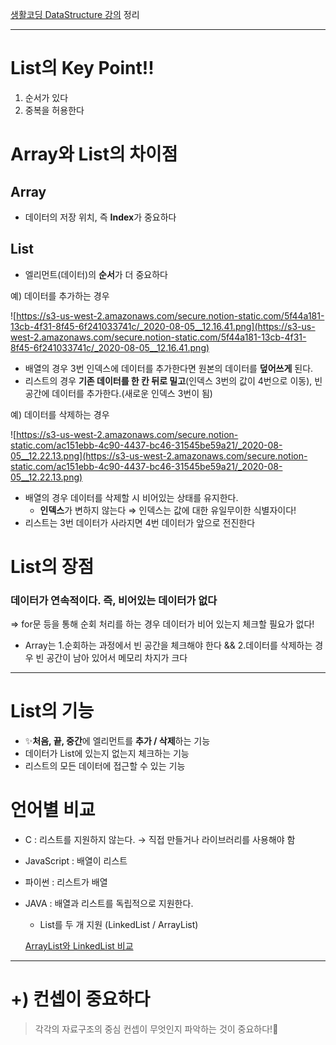 [생활코딩 DataStructure 강의](https://youtu.be/186Q7eippsI) 정리

---

# List의 Key Point!!

1. 순서가 있다
2. 중복을 허용한다

# Array와 List의 차이점

## Array

- 데이터의 저장 위치, 즉 **Index**가 중요하다

## List

- 엘리먼트(데이터)의 **순서**가 더 중요하다

예) 데이터를 추가하는 경우

![https://s3-us-west-2.amazonaws.com/secure.notion-static.com/5f44a181-13cb-4f31-8f45-6f241033741c/_2020-08-05__12.16.41.png](https://s3-us-west-2.amazonaws.com/secure.notion-static.com/5f44a181-13cb-4f31-8f45-6f241033741c/_2020-08-05__12.16.41.png)

- 배열의 경우 3번 인덱스에 데이터를 추가한다면 원본의 데이터를 **덮어쓰게** 된다.
- 리스트의 경우 **기존 데이터를 한 칸 뒤로 밀고**(인덱스 3번의 값이 4번으로 이동), 빈공간에 데이터를 추가한다.(새로운 인덱스 3번이 됨)

예) 데이터를 삭제하는 경우

![https://s3-us-west-2.amazonaws.com/secure.notion-static.com/ac151ebb-4c90-4437-bc46-31545be59a21/_2020-08-05__12.22.13.png](https://s3-us-west-2.amazonaws.com/secure.notion-static.com/ac151ebb-4c90-4437-bc46-31545be59a21/_2020-08-05__12.22.13.png)

- 배열의 경우 데이터를 삭제할 시 비어있는 상태를 유지한다.
    - **인덱스**가 변하지 않는다 ⇒ 인덱스는 값에 대한 유일무이한 식별자이다!
- 리스트는 3번 데이터가 사라지면 4번 데이터가 앞으로 전진한다

# List의 장점

### 데이터가 연속적이다. 즉, 비어있는 데이터가 없다

⇒ for문 등을 통해 순회 처리를 하는 경우 데이터가 비어 있는지 체크할 필요가 없다! 

- Array는 1.순회하는 과정에서 빈 공간을 체크해야 한다 && 2.데이터를 삭제하는 경우 빈 공간이 남아 있어서 메모리 차지가 크다

---

# List의 기능

- ✨**처음, 끝, 중간**에 엘리먼트를 **추가 / 삭제**하는 기능
- 데이터가 List에 있는지 없는지 체크하는 기능
- 리스트의 모든 데이터에 접근할 수 있는 기능

# 언어별 비교

- C : 리스트를 지원하지 않는다. → 직접 만들거나 라이브러리를 사용해야 함
- JavaScript : 배열이 리스트
- 파이썬 : 리스트가 배열
- JAVA : 배열과 리스트를 독립적으로 지원한다.
    - List를 두 개 지원 (LinkedList / ArrayList)

    [ArrayList와 LinkedList 비교](https://www.notion.so/9411075472b24677ac716911c1a49f0d)

---

# +) 컨셉이 중요하다

> 각각의 자료구조의 중심 컨셉이 무엇인지 파악하는 것이 중요하다!🌟
